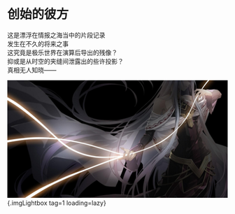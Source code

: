 # 创始的彼方  
  
这是漂浮在情报之海当中的片段记录  
发生在不久的将来之事  
这究竟是极乐世界在演算后导出的残像？  
抑或是从时空的夹缝间泄露出的些许投影？  
真相无人知晓——  

![Placeholder](/images/hajimari/extra/vis5_0130_03.JPG){.imgLightbox tag=1 loading=lazy}